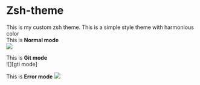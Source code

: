 # Zsh-theme
This is my custom zsh theme.
This is a simple style theme with harmonious color  
This is **Normal mode**  
![][normal mode]

This is **Git mode**  
![][gti mode]

This is **Error mode**
![][error mode]



[normal mode]: ./assets/normal-mode.png 
[git mode]: ./assets/git-mode.png
[error mode]: ./assets/error-mode.png
